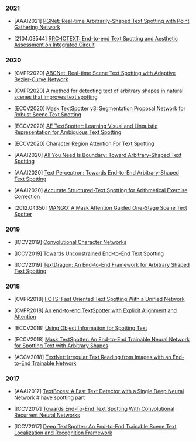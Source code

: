 
### 2021

- [AAAI2021] [PGNet: Real-time Arbitrarily-Shaped Text Spotting with Point Gathering Network](https://arxiv.org/abs/2104.05458)

- [2104.03544] [RRC-ICTEXT: End-to-end Text Spotting and Aesthetic Assessment on Integrated Circuit](https://arxiv.org/abs/2104.03544)

### 2020

- [CVPR2020] [ABCNet: Real-time Scene Text Spotting with Adaptive Bezier-Curve Network](https://arxiv.org/abs/2002.10200)

- [CVPR2020] [A method for detecting text of arbitrary shapes in natural scenes that improves text spotting](https://arxiv.org/abs/1911.07046)

- [ECCV2020] [Mask TextSpotter v3: Segmentation Proposal Network for Robust Scene Text Spotting](https://arxiv.org/abs/2007.09482)

- [ECCV2020] [AE TextSpotter: Learning Visual and Linguistic Representation for Ambiguous Text Spotting](https://arxiv.org/abs/2008.00714)

- [ECCV2020] [Character Region Attention For Text Spotting](https://arxiv.org/abs/2007.09629)

- [AAAI2020] [All You Need Is Boundary: Toward Arbitrary-Shaped Text Spotting](https://arxiv.org/abs/1911.09550)

- [AAAI2020] [Text Perceptron: Towards End-to-End Arbitrary-Shaped Text Spotting](https://arxiv.org/abs/2002.06820)

- [AAAI2020] [Accurate Structured-Text Spotting for Arithmetical Exercise Correction](https://sci-hub.mksa.top/10.1609/aaai.v34i01.5410)

- [2012.04350] [MANGO: A Mask Attention Guided One-Stage Scene Text Spotter](https://arxiv.org/abs/2012.04350)

### 2019

- [ICCV2019] [Convolutional Character Networks](https://arxiv.org/abs/1910.07954)

- [ICCV2019] [Towards Unconstrained End-to-End Text Spotting](https://openaccess.thecvf.com/content_ICCV_2019/papers/Qin_Towards_Unconstrained_End-to-End_Text_Spotting_ICCV_2019_paper.pdf)

- [ICCV2019] [TextDragon: An End-to-End Framework for Arbitrary Shaped Text Spotting](https://openaccess.thecvf.com/content_ICCV_2019/papers/Feng_TextDragon_An_End-to-End_Framework_for_Arbitrary_Shaped_Text_Spotting_ICCV_2019_paper.pdf)

### 2018

- [CVPR2018] [FOTS: Fast Oriented Text Spotting With a Unified Network](https://openaccess.thecvf.com/content_cvpr_2018/papers/Liu_FOTS_Fast_Oriented_CVPR_2018_paper.pdf)

- [CVPR2018] [An end-to-end TextSpotter with Explicit Alignment and Attention](https://arxiv.org/abs/1803.03474)

- [ECCV2018] [Using Object Information for Spotting Text](https://www.ecva.net/papers/eccv_2018/papers_ECCV/papers/Shitala_Prasad_Using_Object_Information_ECCV_2018_paper.pdf)

- [ECCV2018] [Mask TextSpotter: An End-to-End Trainable Neural Network for Spotting Text with Arbitrary Shapes](https://www.ecva.net/papers/eccv_2018/papers_ECCV/papers/Pengyuan_Lyu_Mask_TextSpotter_An_ECCV_2018_paper.pdf)

- [ACCV2018] [TextNet: Irregular Text Reading from Images with an End-to-End Trainable Network](https://arxiv.org/abs/1812.09900)

### 2017

- [AAAI2017] [TextBoxes: A Fast Text Detector with a Single Deep Neural Network](https://arxiv.org/pdf/1611.06779.pdf) # have spotting part

- [ICCV2017] [Towards End-To-End Text Spotting With Convolutional Recurrent Neural Networks](https://openaccess.thecvf.com/content_ICCV_2017/papers/Li_Towards_End-To-End_Text_ICCV_2017_paper.pdf)

- [ICCV2017] [Deep TextSpotter: An End-to-End Trainable Scene Text Localization and Recognition Framework](https://openaccess.thecvf.com/content_ICCV_2017/papers/Busta_Deep_TextSpotter_An_ICCV_2017_paper.pdf)
